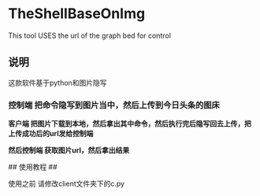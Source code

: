 # TheShellBaseOnImg
This tool USES the url of the graph bed for control
## 说明 ##
<p data-tinymce="tinymce-p">这款软件基于python和图片隐写</p>
<h3 data-tinymce="tinymce-p"><strong>控制端 把命令隐写到图片当中，然后上传到今日头条的图床</strong></h3>
<p data-tinymce="tinymce-p"><strong>客户端 把图片下载到本地，然后拿出其中命令，然后执行完后隐写回去上传，把上传成功后的url发给控制端</strong></p>
<p data-tinymce="tinymce-p"><strong>然后控制端 获取图片url，然后拿出结果</strong></p>
## 使用教程 ##
<p data-tinymce="tinymce-p">使用之前 请修改client文件夹下的c.py</p>
